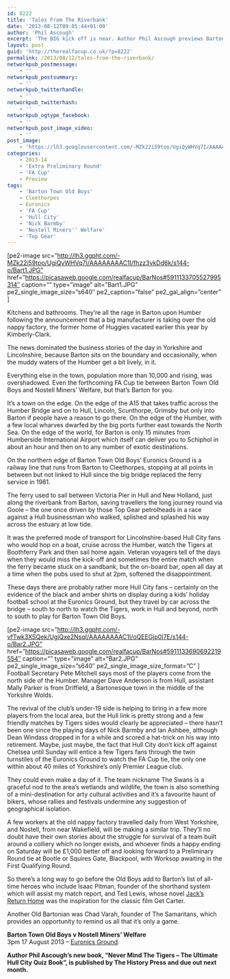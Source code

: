 ```yaml
---
id: 8222
title: 'Tales From The Riverbank'
date: '2013-08-12T09:05:44+01:00'
author: 'Phil Ascough'
excerpt: 'The BIG kick off is near. Author Phil Ascough previews Barton Town Old Boys chances in the FA Cup against Nostell Miners'' Welfare.'
layout: post
guid: 'http://therealfacup.co.uk/?p=8222'
permalink: /2013/08/12/tales-from-the-riverbank/
networkpub_postmessage:
    - ''
networkpub_postsummary:
    - ''
networkpub_twitterhandle:
    - ''
networkpub_twitterhash:
    - ''
networkpub_ogtype_facebook:
    - ''
networkpub_post_image_video:
    - ''
post_image:
    - 'https://lh3.googleusercontent.com/-MZk22i59too/UgiQyWHVq7I/AAAAAAAAC1I/fhzz3vkDd6k/s640/Bart1.JPG'
categories:
    - 2013-14
    - 'Extra Preliminary Round'
    - 'FA Cup'
    - Preview
tags:
    - 'Barton Town Old Boys'
    - Cleethorpes
    - Euronics
    - 'FA Cup'
    - 'Hull City'
    - 'Nick Barmby'
    - 'Nostell Miners'' Welfare'
    - 'Top Gear'
---
```


\[pe2-image src=”http://lh3.ggpht.com/-MZk22i59too/UgiQyWHVq7I/AAAAAAAAC1I/fhzz3vkDd6k/s144-o/Bart1.JPG” href=”https://picasaweb.google.com/realfacup/BarNos#5911133705527995314″ caption=”” type=”image” alt=”Bart1.JPG” pe2\_single\_image\_size=”s640″ pe2\_caption=”false” pe2\_gal\_align=”center” \]

Kitchens and bathrooms. They’re all the rage in Barton upon Humber following the announcement that a big manufacturer is taking over the old nappy factory, the former home of Huggies vacated earlier this year by Kimberly-Clark.

The news dominated the business stories of the day in Yorkshire and Lincolnshire, because Barton sits on the boundary and occasionally, when the muddy waters of the Humber get a bit lively, in it.

Everything else in the town, population more than 10,000 and rising, was overshadowed. Even the forthcoming FA Cup tie between Barton Town Old Boys and Nostell Miners’ Welfare, but that’s Barton for you.

It’s a town on the edge. On the edge of the A15 that takes traffic across the Humber Bridge and on to Hull, Lincoln, Scunthorpe, Grimsby but only into Barton if people have a reason to go there. On the edge of the Humber, with a few local wharves dwarfed by the big ports further east towards the North Sea. On the edge of the world, for Barton is only 15 minutes from Humberside International Airport which itself can deliver you to Schiphol in about an hour and then on to any number of exotic destinations.

On the northern edge of Barton Town Old Boys’ Euronics Ground is a railway line that runs from Barton to Cleethorpes, stopping at all points in between but not linked to Hull since the big bridge replaced the ferry service in 1981.

The ferry used to sail between Victoria Pier in Hull and New Holland, just along the riverbank from Barton, saving travellers the long journey round via Goole – the one once driven by those Top Gear petrolheads in a race against a Hull businessman who walked, splished and splashed his way across the estuary at low tide.

It was the preferred mode of transport for Lincolnshire-based Hull City fans who would hop on a boat, cruise across the Humber, watch the Tigers at Boothferry Park and then sail home again. Veteran voyagers tell of the days when they would miss the kick-off and sometimes the entire match when the ferry became stuck on a sandbank, but the on-board bar, open all day at a time when the pubs used to shut at 2pm, softened the disappointment.

These days there are probably rather more Hull City fans – certainly on the evidence of the black and amber shirts on display during a kids’ holiday football school at the Euronics Ground, but they travel by car across the bridge – south to north to watch the Tigers, work in Hull and beyond, north to south to play for Barton Town Old Boys.

\[pe2-image src=”http://lh3.ggpht.com/-vfTwk3XSQek/UgiQxe2NsqI/AAAAAAAAC1I/oQEEGjp0I7E/s144-o/Bar2.JPG” href=”https://picasaweb.google.com/realfacup/BarNos#5911133690692219554″ caption=”” type=”image” alt=”Bar2.JPG” pe2\_single\_image\_size=”s640″ pe2\_single\_image\_size\_format=”C” \] Football Secretary Pete Mitchell says most of the players come from the north side of the Humber. Manager Dave Anderson is from Hull, assistant Mally Parker is from Driffield, a Bartonesque town in the middle of the Yorkshre Wolds.

The revival of the club’s under-19 side is helping to bring in a few more players from the local area, but the Hull link is pretty strong and a few friendly matches by Tigers sides would clearly be appreciated – there hasn’t been one since the playing days of Nick Barmby and Ian Ashbee, although Dean Windass dropped in for a while and scored a hat-trick on his way into retirement. Maybe, just maybe, the fact that Hull City don’t kick off against Chelsea until Sunday will entice a few Tigers fans through the twin turnstiles of the Euronics Ground to watch the FA Cup tie, the only one within about 40 miles of Yorkshire’s only Premier League club.

They could even make a day of it. The team nickname The Swans is a graceful nod to the area’s wetlands and wildlife, the town is also something of a mini-destination for arty cultural activities and it’s a favourite haunt of bikers, whose rallies and festivals undermine any suggestion of geographical isolation.

A few workers at the old nappy factory travelled daily from West Yorkshire, and Nostell, from near Wakefield, will be making a similar trip. They’ll no doubt have their own stories about the struggle for survival of a team built around a colliery which no longer exists, and whoever finds a happy ending on Saturday will be £1,000 better off and looking forward to a Preliminary Round tie at Bootle or Squires Gate, Blackpool, with Worksop awaiting in the First Qualifying Round.

So there’s a long way to go before the Old Boys add to Barton’s list of all-time heroes who include Isaac Pitman, founder of the shorthand system which will assist my match report, and Ted Lewis, whose novel [Jack’s Return Home](http://en.wikipedia.org/wiki/Jack%27s_Return_Home) was the inspiration for the classic film Get Carter.

Another Old Bartonian was Chad Varah, founder of The Samaritans, which provides an opportunity to remind us all that it’s only a game.

**Barton Town Old Boys v Nostell Miners’ Welfare**  
3pm 17 August 2013 – [Euronics Ground](https://maps.google.com/maps?saddr=53.6899185,-0.4350800&hl=en&t=h&z=16).

**Author Phil Ascough’s new book, “Never Mind The Tigers – The Ultimate Hull City Quiz Book”, is published by The History Press and due out next month.**